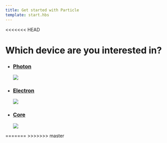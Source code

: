 ```yaml
---
title: Get started with Particle
template: start.hbs
---
```

<script src='/assets/js/redirect.js'></script>

<<<<<<< HEAD
<h1 class="choose-device-header">Which device are you interested in?</h1>

<ul class="devices">
  <a href="/guide/getting-started/intro/photon">
    <li class="device" id="photon">
      <h3>Photon</h3>
      <img src="assets/images/photon.svg"/>
    </li>
  </a>
  <a href="/guide/getting-started/intro/electron">
    <li class="device" id="electron">
      <h3>Electron</h3>
      <img src="assets/images/electron.svg"/>
    </li>
  </a>
  <a href="/guide/getting-started/intro/core">
    <li class="device">
      <h3>Core</h3>
      <img src="assets/images/core.svg"/>
    </li>
  </a>
</ul>
=======
>>>>>>> master
